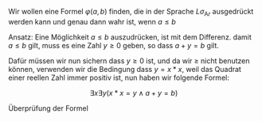 Wir wollen eine Formel $\varphi(a,b)$ finden, die in der Sprache $L \sigma_{\text{A}r}$ ausgedrückt werden kann und genau dann wahr ist, wenn $a \leq b$

Ansatz: Eine Möglichkeit $a \leq b$ auszudrücken, ist mit dem Differenz.
damit $a \leq b$ gilt, muss es eine Zahl $y \geq 0$ geben, so dass $a + y = b$ gilt.

Dafür müssen wir nun sichern dass $y \geq 0$ ist, und da wir $\geq$ nicht benutzen können, verwenden wir die Bedingung dass $y = x * x$, weil das Quadrat einer reellen Zahl immer positiv ist, nun haben wir folgende Formel:

$$\exists x \exists y (x * x = y \land a + y = b)$$

Überprüfung der Formel


